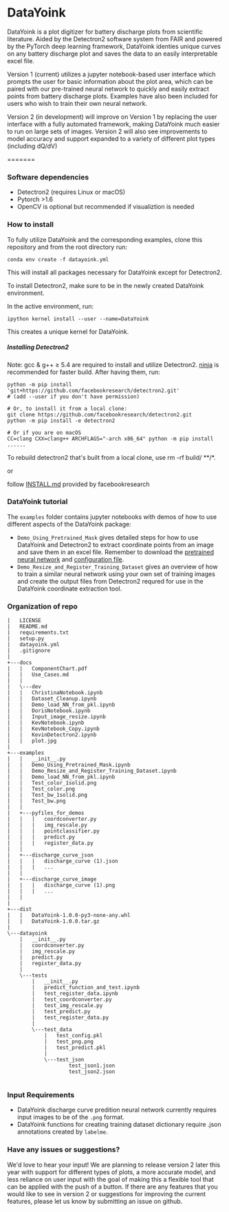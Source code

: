 # DataYoink <br />
DataYoink is a plot digitizer for battery discharge plots from scientific literature. Aided by the
Detectron2 software system from FAIR and powered by the PyTorch deep learning framework, DataYoink identies unique
curves on any battery discharge plot and saves the data to an easily interpretable excel file. 

Version 1 (current) utilizes a jupyter notebook-based user interface which prompts the user for basic information
about the plot area, which can be paired with our pre-trained neural network to quickly and easily extract points
from battery discharge plots. Examples have also been included for users who wish to train their own neural network.

Version 2 (in development) will improve on Version 1 by replacing the user interface with a fully automated
framework, making DataYoink much easier to run on large sets of images. Version 2 will also see improvements
to model accuracy and support expanded to a variety of different plot types (including dQ/dV)


=======

### Software dependencies
- Detectron2 (requires Linux or macOS)
- Pytorch >1.6
- OpenCV is optional but recommended if visualiztion is needed

### How to install 

To fully utilize DataYoink and the corresponding examples, clone this repository and from the root directory run:
```
conda env create -f datayoink.yml
```

This will install all packages necessary for DataYoink except for Detectron2.

To install Detectron2, make sure to be in the newly created DataYoink environment.

In the active environment, run:

```
ipython kernel install --user --name=DataYoink
````
This creates a unique kernel for DataYoink.

##### Installing Detectron2

Note: gcc & g++ ≥ 5.4 are required to install and utilize Detectron2. [ninja](https://ninja-build.org/) is recommended for faster build. After having them, run:

```
python -m pip install 'git+https://github.com/facebookresearch/detectron2.git'
# (add --user if you don't have permission)

# Or, to install it from a local clone:
git clone https://github.com/facebookresearch/detectron2.git
python -m pip install -e detectron2

# Or if you are on macOS
CC=clang CXX=clang++ ARCHFLAGS="-arch x86_64" python -m pip install ......
```
To rebuild detectron2 that's built from a local clone, use rm -rf build/ **/*.

or

follow [INSTALL.md](https://github.com/facebookresearch/detectron2/blob/master/INSTALL.md) provided by facebookresearch


### DataYoink tutorial

The ```examples``` folder contains jupyter notebooks with demos of how to use different
aspects of the DataYoink package:
- ```Demo_Using_Pretrained_Mask``` gives detailed steps for how to use DataYoink and Detectron2
to extract coordinate points from an image and save them in an excel file. Remember to download the [pretrained neural network](https://drive.google.com/file/d/1nTSYiEJO9sQXS6oMbRplGWmQ0AjRs9ss/view?usp=sharing) and [configuration file](https://drive.google.com/file/d/1fYthIcfHDZEA9ygazq0KYYi7ha-I8u55/view?usp=sharing).
- ```Demo_Resize_and_Register_Training_Dataset``` gives an overview of how to train a similar
neural network using your own set of training images and create the output files from
Detectron2 requred for use in the DataYoink coordinate extraction tool.

### Organization of repo <br />
```
|   LICENSE
|   README.md
|   requirements.txt
|   setup.py
|   datayoink.yml
|   .gitignore
|
+---docs
|   |   ComponentChart.pdf
|   |   Use_Cases.md
|   |
|   \---dev
|   |   ChristinaNotebook.ipynb
|   |   Dataset_Cleanup.ipynb
|   |   Demo_load_NN_from_pkl.ipynb
|   |   DorisNotebook.ipynb
|   |   Input_image_resize.ipynb
|   |   KevNotebook.ipynb
|   |   KevNotebook_Copy.ipynb
|   |   KevinDetectron2.ipynb
|   |   plot.jpg
|
+---examples
|   |   __init__.py
|   |   Demo_Using_Pretrained_Mask.ipynb
|   |   Demo_Resize_and_Register_Training_Dataset.ipynb
|   |   Demo_load_NN_from_pkl.ipynb
|   |   Test_color_1solid.png
|   |   Test_color.png
|   |   Test_bw_1solid.png
|   |   Test_bw.png
|   |
|   +---pyfiles_for_demos
|   |   |   coordconverter.py
|   |   |   img_rescale.py
|   |   |   pointclassifier.py
|   |   |   predict.py
|   |   |   register_data.py
|   |
|   +---discharge_curve_json
|   |   |   discharge_curve (1).json
|   |   |   ...
|   |
|   +---discharge_curve_image
|   |   |   discharge_curve (1).png
|   |   |   ...
|   |
|
+---dist
|   |   DataYoink-1.0.0-py3-none-any.whl
|   |   DataYoink-1.0.0.tar.gz
|
\---datayoink
    |   __init__.py
    |   coordconverter.py
    |   img_rescale.py
    |   predict.py
    |   register_data.py
    |
    \---tests
        |   __init__.py
        |   predict_function_and_test.ipynb
        |   test_register_data.ipynb
        |   test_coordconverter.py
        |   test_img_rescale.py
        |   test_predict.py
        |   test_register_data.py
        |
        \---test_data
            |   test_config.pkl
            |   test_png.png
            |   test_predict.pkl
            |
            \---test_json
                    test_json1.json
                    test_json2.json


```
### Input Requirements

- DataYoink discharge curve predition neural network currently requires input images to be of the ```.png``` format.
- DataYoink functions for creating training dataset dictionary require .json annotations created by ```labelme```.


### Have any issues or suggestions?
We'd love to hear your input! We are planning to release version 2 later this year
with support for different types of plots, a more accurate model, and less reliance
on user input with the goal of making this a flexible tool that can be applied with
the push of a button. If there are any features that you would like to see in version 2
or suggestions for improving the current features, please let us know by submitting
an issue on github.


